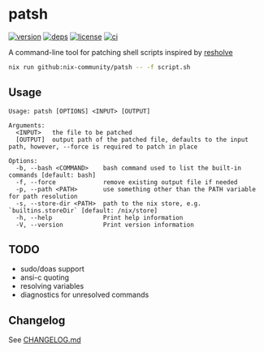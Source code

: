 # patsh

[![version](https://img.shields.io/crates/v/patsh?logo=rust&style=flat-square)](https://crates.io/crates/patsh)
[![deps](https://deps.rs/repo/github/nix-community/patsh/status.svg?style=flat-square&compact=true)](https://deps.rs/repo/github/nix-community/patsh)
[![license](https://img.shields.io/badge/license-MPL--2.0-blue?style=flat-square)](https://www.mozilla.org/en-US/MPL/2.0)
[![ci](https://img.shields.io/github/workflow/status/nix-community/patsh/ci?label=ci&logo=github-actions&style=flat-square)](https://github.com/nix-community/patsh/actions?query=workflow:ci)

A command-line tool for patching shell scripts inspired by [resholve](https://github.com/abathur/resholve)

```sh
nix run github:nix-community/patsh -- -f script.sh
```

## Usage

```
Usage: patsh [OPTIONS] <INPUT> [OUTPUT]

Arguments:
  <INPUT>   the file to be patched
  [OUTPUT]  output path of the patched file, defaults to the input path, however, --force is required to patch in place

Options:
  -b, --bash <COMMAND>    bash command used to list the built-in commands [default: bash]
  -f, --force             remove existing output file if needed
  -p, --path <PATH>       use something other than the PATH variable for path resolution
  -s, --store-dir <PATH>  path to the nix store, e.g. `builtins.storeDir` [default: /nix/store]
  -h, --help              Print help information
  -V, --version           Print version information
```

## TODO

- sudo/doas support
- ansi-c quoting
- resolving variables
- diagnostics for unresolved commands

## Changelog

See [CHANGELOG.md](CHANGELOG.md)

